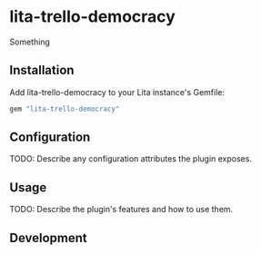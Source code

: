 # lita-trello-democracy

Something 

## Installation

Add lita-trello-democracy to your Lita instance's Gemfile:

``` ruby
gem "lita-trello-democracy"
```

## Configuration

TODO: Describe any configuration attributes the plugin exposes.

## Usage

TODO: Describe the plugin's features and how to use them.

## Development 

